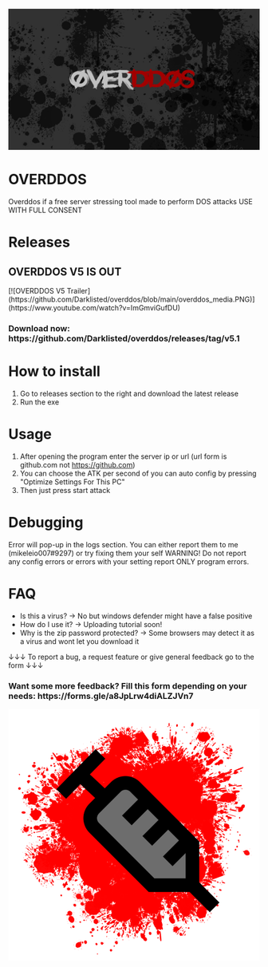![OVERDDOS](https://github.com/Darklisted/overddos/blob/main/overddos.png)
# OVERDDOS
Overddos if a free server stressing tool made to perform DOS attacks
USE WITH FULL CONSENT
# Releases 
<h2>OVERDDOS V5 IS OUT</h2>
[![OVERDDOS V5 Trailer](https://github.com/Darklisted/overddos/blob/main/overddos_media.PNG)](https://www.youtube.com/watch?v=ImGmviGufDU)
<h3>Download now: https://github.com/Darklisted/overddos/releases/tag/v5.1</h3>

# How to install
1. Go to releases section to the right and download the latest release
2. Run the exe
# Usage
1. After opening the program enter the server ip or url (url form is github.com not https://github.com)
2. You can choose the ATK per second of you can auto config by pressing "Optimize Settings For This PC"
3. Then just press start attack
# Debugging
Error will pop-up in the logs section. You can either report them to me (mikeleio007#9297) or try fixing them your self
WARNING! Do not report any config errors or errors with your setting report ONLY program errors.
# FAQ
- Is this a virus?
→ No but windows defender might have a false positive
- How do I use it?
→ Uploading tutorial soon!
- Why is the zip password protected?
→ Some browsers may detect it as a virus and wont let you download it

↓↓↓ To report a bug, a request feature or give general feedback go to the form ↓↓↓
<h3>Want some more feedback? Fill this form depending on your needs: https://forms.gle/a8JpLrw4diALZJVn7</h3>

![OVERDDOS](https://github.com/Darklisted/overddos/blob/main/overdos_icon.png)
